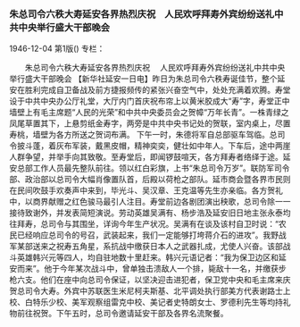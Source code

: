 ### 朱总司令六秩大寿延安各界热烈庆祝　人民欢呼拜寿外宾纷纷送礼中共中央举行盛大干部晚会

1946-12-04
第1版()
专栏：

　　朱总司令六秩大寿延安各界热烈庆祝
  　人民欢呼拜寿外宾纷纷送礼中共中央举行盛大干部晚会
    【新华社延安一日电】昨日为朱总司令六秩寿诞佳节，整个延安在胜利完成自卫备战及前方捷报频传的紧张兴奋空气中，处处充满着欢腾。寿堂设于中共中央办公厅礼堂，大厅内门首庆祝布帘上以黄米胶成大“寿”字，寿堂正中墙壁上有毛主席题“人民的光荣”和中共中央委员会之贺幛“万年长青”。一株青绿之凤尾草置其下，上悬剪纸金寿字，两旁是中共中央书记处的贺联，室内桌上，尽置寿桃，墙壁为各方所送之贺词布满。
    下午一时，朱德将军自总部驱车驾临。总司令披斗蓬，着灰布军装，戴黑皮帽，精神奕奕，健壮如中年人。下车后，途中两崖人群争望，并举手向其致敬。至寿堂后，即闻锣鼓喧天，各方拜寿者络绎于途。延安总部工作人员最先整队前往。领以红白彩旗，上书“朱总司令万岁”。联防军司令部、政治部以总司令大幅肖像置队首，后殿以荷枪之部队。延市商会暨各界市民则在民间吹鼓手欢奏声中来到，毕光斗、吴汉章、王克温等先生亦亲临。各方贺礼中，以商界献赠之红色骏马最引人注目。寿堂前边各剧团演出秧歌，总司令除一一接待致谢外，并发表简短演说。劳动英雄吴满有、杨步浩及延安旧日地主张永泰均往拜寿，总司令与其围坐，详询今年生产状况。吴满有在谈及该村自卫时说：“农民已经响应总司令的号召，武装起来，我们一定能够打垮蒋介石的进攻”。我野战军某部送来之祝寿五角星，系抗战中缴获日本人之武器扎成，尤使人兴奋。该部战斗英雄韩兴元等四人，均自驻地数十里赶来。韩兴元语记者：“我为保卫边区和延安而来”。他于今年某次战斗中，曾单独击溃敌人一个排，毙敌十一名，并缴获步枪六支。他们在座中向总司令保证，以坚决迎击进犯者，保卫党中央和毛主席来庆贺总司令大寿。外宾中苏联医生米尼柯夫斯基、北平调处执行部美方代表谢路士上校、白特乐少校、美军观察组雷克中校、美记者史特朗女士、罗德利先生等均持礼物前往祝贺。下午五时，总司令邀请延安干部及各界名流聚餐。
